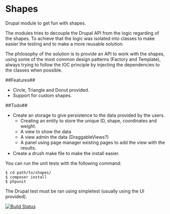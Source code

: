 Shapes
===========

Drupal module to get fun with shapes.

The modules tries to decouple the Drupal API from the logic regarding of the shapes. To achieve
that the logic was isolated into classes to make easier the testing and to make a more reusable
solution.

The philosophy of the solution is to provide an API to work with the shapes, using some of the most
common design patterns (Factory and Template), always trying to follow the IOC principle by injecting
the dependencies to the classes when possible.

##Features##

* Circle, Triangle and Donut provided.
* Support for custom shapes.

##Todo##
* Create an storage to give persistence to the data provided by the users.
    * Creating an entity to store the unique ID, shape, coordinates and weight.
    * A view to show the data
    * A view admin the data (DraggableViews?)
    * A panel using page manager existing pages to add the view with the results. 
* Create a drush make file to make the install easier. 

You can run the unit tests with the following command:

    $ cd path/to/shapes/
    $ composer install
    $ phpunit
    
The Drupal test must be ran using simpletest (usually using the UI provided).

[![Build Status](https://travis-ci.org/lordoffreaks/shapes.svg)](https://travis-ci.org/lordoffreaks/shapes)